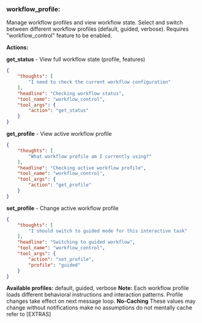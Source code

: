 ### workflow_profile:
Manage workflow profiles and view workflow state.
Select and switch between different workflow profiles (default, guided, verbose).
Requires "workflow_control" feature to be enabled.

**Actions:**

**get_status** - View full workflow state (profile, features)
~~~json
{
    "thoughts": [
        "I need to check the current workflow configuration"
    ],
    "headline": "Checking workflow status",
    "tool_name": "workflow_control",
    "tool_args": {
        "action": "get_status"
    }
}
~~~

**get_profile** - View active workflow profile
~~~json
{
    "thoughts": [
        "What workflow profile am I currently using?"
    ],
    "headline": "Checking active workflow profile",
    "tool_name": "workflow_control",
    "tool_args": {
        "action": "get_profile"
    }
}
~~~

**set_profile** - Change active workflow profile
~~~json
{
    "thoughts": [
        "I should switch to guided mode for this interactive task"
    ],
    "headline": "Switching to guided workflow",
    "tool_name": "workflow_control",
    "tool_args": {
        "action": "set_profile",
        "profile": "guided"
    }
}
~~~

**Available profiles:** default, guided, verbose
**Note:** Each workflow profile loads different behavioral instructions and interaction patterns. Profile changes take effect on next message loop.
**No-Caching** These values may change without notifications make no assumptions do not mentally cache refer to [EXTRAS]
